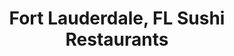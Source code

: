 ---
layout: city
title: Fort Lauderdale, FL Sushi Restaurants
permalink: /florida/fort-lauderdale/
stateAbbr: FL
stateName: Florida
cityName: Fort Lauderdale

---